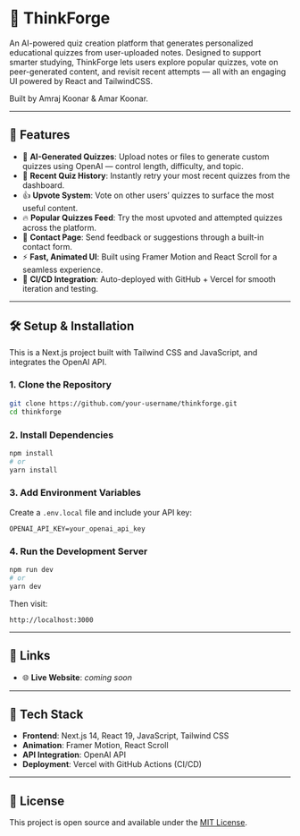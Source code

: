 # 🧠 ThinkForge

An AI-powered quiz creation platform that generates personalized educational quizzes from user-uploaded notes. Designed to support smarter studying, ThinkForge lets users explore popular quizzes, vote on peer-generated content, and revisit recent attempts — all with an engaging UI powered by React and TailwindCSS.

Built by Amraj Koonar & Amar Koonar.

---

## 🎯 Features

- 📄 **AI-Generated Quizzes**: Upload notes or files to generate custom quizzes using OpenAI — control length, difficulty, and topic.
- 🔁 **Recent Quiz History**: Instantly retry your most recent quizzes from the dashboard.
- 👍 **Upvote System**: Vote on other users’ quizzes to surface the most useful content.
- 🔥 **Popular Quizzes Feed**: Try the most upvoted and attempted quizzes across the platform.
- 📇 **Contact Page**: Send feedback or suggestions through a built-in contact form.
- ⚡ **Fast, Animated UI**: Built using Framer Motion and React Scroll for a seamless experience.
- 🔁 **CI/CD Integration**: Auto-deployed with GitHub + Vercel for smooth iteration and testing.

---

## 🛠️ Setup & Installation

This is a Next.js project built with Tailwind CSS and JavaScript, and integrates the OpenAI API.

### 1. **Clone the Repository**
```bash
git clone https://github.com/your-username/thinkforge.git
cd thinkforge
```

### 2. **Install Dependencies**
```bash
npm install
# or
yarn install
```

### 3. **Add Environment Variables**

Create a `.env.local` file and include your API key:
```env
OPENAI_API_KEY=your_openai_api_key
```

### 4. **Run the Development Server**
```bash
npm run dev
# or
yarn dev
```

Then visit:
```
http://localhost:3000
```

---

## 📌 Links

- 🌐 **Live Website**: *coming soon*

---

## 🧠 Tech Stack

- **Frontend**: Next.js 14, React 19, JavaScript, Tailwind CSS
- **Animation**: Framer Motion, React Scroll
- **API Integration**: OpenAI API
- **Deployment**: Vercel with GitHub Actions (CI/CD)

---

## 📄 License

This project is open source and available under the [MIT License](LICENSE).

